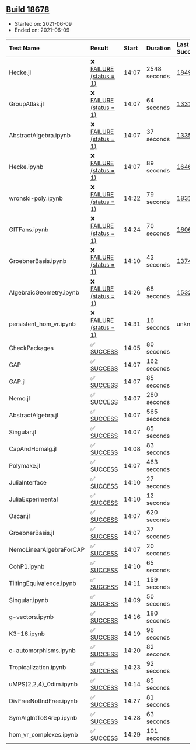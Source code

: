 ## [Build 18678](https://oscarci.mathematik.uni-kl.de/job/oscar/18678/)

* Started on: 2021-06-09
* Ended on: 2021-06-09

| Test Name    | Result | Start | Duration | Last Success | First Failure |
|:-------------|:-------|:------|:---------|:-------------|:--------------|
| Hecke.jl | ❌ [FAILURE (status = 1)](https://oscarci.mathematik.uni-kl.de/job/oscar/18678/artifact/logs/build-18678/Hecke.jl.log) | 14:07 | 2548 seconds | [18490](https://oscarci.mathematik.uni-kl.de/job/oscar/18490/) | [18491](https://oscarci.mathematik.uni-kl.de/job/oscar/18491/) |
| GroupAtlas.jl | ❌ [FAILURE (status = 1)](https://oscarci.mathematik.uni-kl.de/job/oscar/18678/artifact/logs/build-18678/GroupAtlas.jl.log) | 14:07 | 64 seconds | [13311](https://oscarci.mathematik.uni-kl.de/job/oscar/13311/) | [13312](https://oscarci.mathematik.uni-kl.de/job/oscar/13312/) |
| AbstractAlgebra.ipynb | ❌ [FAILURE (status = 1)](https://oscarci.mathematik.uni-kl.de/job/oscar/18678/artifact/logs/build-18678/AbstractAlgebra.ipynb.log) | 14:07 | 37 seconds | [13355](https://oscarci.mathematik.uni-kl.de/job/oscar/13355/) | [13356](https://oscarci.mathematik.uni-kl.de/job/oscar/13356/) |
| Hecke.ipynb | ❌ [FAILURE (status = 1)](https://oscarci.mathematik.uni-kl.de/job/oscar/18678/artifact/logs/build-18678/Hecke.ipynb.log) | 14:07 | 89 seconds | [16463](https://oscarci.mathematik.uni-kl.de/job/oscar/16463/) | [16464](https://oscarci.mathematik.uni-kl.de/job/oscar/16464/) |
| wronski-poly.ipynb | ❌ [FAILURE (status = 1)](https://oscarci.mathematik.uni-kl.de/job/oscar/18678/artifact/logs/build-18678/wronski-poly.ipynb.log) | 14:22 | 79 seconds | [18314](https://oscarci.mathematik.uni-kl.de/job/oscar/18314/) | [18315](https://oscarci.mathematik.uni-kl.de/job/oscar/18315/) |
| GITFans.ipynb | ❌ [FAILURE (status = 1)](https://oscarci.mathematik.uni-kl.de/job/oscar/18678/artifact/logs/build-18678/GITFans.ipynb.log) | 14:24 | 70 seconds | [16068](https://oscarci.mathematik.uni-kl.de/job/oscar/16068/) | [16069](https://oscarci.mathematik.uni-kl.de/job/oscar/16069/) |
| GroebnerBasis.ipynb | ❌ [FAILURE (status = 1)](https://oscarci.mathematik.uni-kl.de/job/oscar/18678/artifact/logs/build-18678/GroebnerBasis.ipynb.log) | 14:10 | 43 seconds | [13748](https://oscarci.mathematik.uni-kl.de/job/oscar/13748/) | [13749](https://oscarci.mathematik.uni-kl.de/job/oscar/13749/) |
| AlgebraicGeometry.ipynb | ❌ [FAILURE (status = 1)](https://oscarci.mathematik.uni-kl.de/job/oscar/18678/artifact/logs/build-18678/AlgebraicGeometry.ipynb.log) | 14:26 | 68 seconds | [15322](https://oscarci.mathematik.uni-kl.de/job/oscar/15322/) | [15323](https://oscarci.mathematik.uni-kl.de/job/oscar/15323/) |
| persistent_hom_vr.ipynb | ❌ [FAILURE (status = 1)](https://oscarci.mathematik.uni-kl.de/job/oscar/18678/artifact/logs/build-18678/persistent_hom_vr.ipynb.log) | 14:31 | 16 seconds | unknown | unknown |
| CheckPackages | ✅ [SUCCESS](https://oscarci.mathematik.uni-kl.de/job/oscar/18678/artifact/logs/build-18678/CheckPackages.log) | 14:05 | 80 seconds |  |  |
| GAP | ✅ [SUCCESS](https://oscarci.mathematik.uni-kl.de/job/oscar/18678/artifact/logs/build-18678/GAP.log) | 14:07 | 162 seconds |  |  |
| GAP.jl | ✅ [SUCCESS](https://oscarci.mathematik.uni-kl.de/job/oscar/18678/artifact/logs/build-18678/GAP.jl.log) | 14:07 | 85 seconds |  |  |
| Nemo.jl | ✅ [SUCCESS](https://oscarci.mathematik.uni-kl.de/job/oscar/18678/artifact/logs/build-18678/Nemo.jl.log) | 14:07 | 280 seconds |  |  |
| AbstractAlgebra.jl | ✅ [SUCCESS](https://oscarci.mathematik.uni-kl.de/job/oscar/18678/artifact/logs/build-18678/AbstractAlgebra.jl.log) | 14:07 | 565 seconds |  |  |
| Singular.jl | ✅ [SUCCESS](https://oscarci.mathematik.uni-kl.de/job/oscar/18678/artifact/logs/build-18678/Singular.jl.log) | 14:07 | 85 seconds |  |  |
| CapAndHomalg.jl | ✅ [SUCCESS](https://oscarci.mathematik.uni-kl.de/job/oscar/18678/artifact/logs/build-18678/CapAndHomalg.jl.log) | 14:08 | 83 seconds |  |  |
| Polymake.jl | ✅ [SUCCESS](https://oscarci.mathematik.uni-kl.de/job/oscar/18678/artifact/logs/build-18678/Polymake.jl.log) | 14:07 | 463 seconds |  |  |
| JuliaInterface | ✅ [SUCCESS](https://oscarci.mathematik.uni-kl.de/job/oscar/18678/artifact/logs/build-18678/JuliaInterface.log) | 14:10 | 27 seconds |  |  |
| JuliaExperimental | ✅ [SUCCESS](https://oscarci.mathematik.uni-kl.de/job/oscar/18678/artifact/logs/build-18678/JuliaExperimental.log) | 14:10 | 12 seconds |  |  |
| Oscar.jl | ✅ [SUCCESS](https://oscarci.mathematik.uni-kl.de/job/oscar/18678/artifact/logs/build-18678/Oscar.jl.log) | 14:07 | 620 seconds |  |  |
| GroebnerBasis.jl | ✅ [SUCCESS](https://oscarci.mathematik.uni-kl.de/job/oscar/18678/artifact/logs/build-18678/GroebnerBasis.jl.log) | 14:07 | 37 seconds |  |  |
| NemoLinearAlgebraForCAP | ✅ [SUCCESS](https://oscarci.mathematik.uni-kl.de/job/oscar/18678/artifact/logs/build-18678/NemoLinearAlgebraForCAP.log) | 14:07 | 20 seconds |  |  |
| CohP1.ipynb | ✅ [SUCCESS](https://oscarci.mathematik.uni-kl.de/job/oscar/18678/artifact/logs/build-18678/CohP1.ipynb.log) | 14:10 | 65 seconds |  |  |
| TiltingEquivalence.ipynb | ✅ [SUCCESS](https://oscarci.mathematik.uni-kl.de/job/oscar/18678/artifact/logs/build-18678/TiltingEquivalence.ipynb.log) | 14:11 | 159 seconds |  |  |
| Singular.ipynb | ✅ [SUCCESS](https://oscarci.mathematik.uni-kl.de/job/oscar/18678/artifact/logs/build-18678/Singular.ipynb.log) | 14:09 | 50 seconds |  |  |
| g-vectors.ipynb | ✅ [SUCCESS](https://oscarci.mathematik.uni-kl.de/job/oscar/18678/artifact/logs/build-18678/g-vectors.ipynb.log) | 14:16 | 180 seconds |  |  |
| K3-16.ipynb | ✅ [SUCCESS](https://oscarci.mathematik.uni-kl.de/job/oscar/18678/artifact/logs/build-18678/K3-16.ipynb.log) | 14:19 | 96 seconds |  |  |
| c-automorphisms.ipynb | ✅ [SUCCESS](https://oscarci.mathematik.uni-kl.de/job/oscar/18678/artifact/logs/build-18678/c-automorphisms.ipynb.log) | 14:20 | 82 seconds |  |  |
| Tropicalization.ipynb | ✅ [SUCCESS](https://oscarci.mathematik.uni-kl.de/job/oscar/18678/artifact/logs/build-18678/Tropicalization.ipynb.log) | 14:23 | 92 seconds |  |  |
| uMPS(2,2,4)_0dim.ipynb | ✅ [SUCCESS](https://oscarci.mathematik.uni-kl.de/job/oscar/18678/artifact/logs/build-18678/uMPS-2-2-4-_0dim.ipynb.log) | 14:14 | 85 seconds |  |  |
| DivFreeNotIndFree.ipynb | ✅ [SUCCESS](https://oscarci.mathematik.uni-kl.de/job/oscar/18678/artifact/logs/build-18678/DivFreeNotIndFree.ipynb.log) | 14:27 | 81 seconds |  |  |
| SymAlgIntToS4rep.ipynb | ✅ [SUCCESS](https://oscarci.mathematik.uni-kl.de/job/oscar/18678/artifact/logs/build-18678/SymAlgIntToS4rep.ipynb.log) | 14:28 | 63 seconds |  |  |
| hom_vr_complexes.ipynb | ✅ [SUCCESS](https://oscarci.mathematik.uni-kl.de/job/oscar/18678/artifact/logs/build-18678/hom_vr_complexes.ipynb.log) | 14:29 | 101 seconds |  |  |
